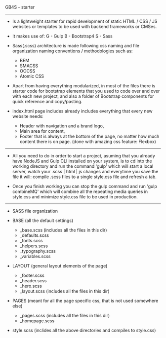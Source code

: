 GB4S - starter

--------------------------------------------------------------------------------------------------------------------------------------------------------------

 - Is a lightweight starter for rapid development of static HTML / CSS / JS websites or templates to be used with backend frameworks or CMSes.

- It makes use of: 
	G - Gulp
	B - Bootstrap4
	S - Sass

- Sass(.scss) architecture is made following css naming and file organization naming conventions / methodologies such as:
	- BEM
	- SMACSS
	- OOCSS
	- Atomic CSS

- Apart from having everything modularized, in most of the files there is starter code for bootstrap elements that you used to code over and over with each new project, and also a folder of Bootstrap components for quick reference and copy/pasting.

- index.html page includes already includes everything that every new website needs: 
	- Header with navigation and a brand logo,
	- Main area for content,
	- Footer that is always at the bottom of the page, no matter how much content there is on page. (done with amazing css feature: Flexbox)

--------------------------------------------------------------------------------------------------------------------------------------------------------------

- All you need to do in order to start a project, asuming that you already have NodeJS and Gulp CLI installed on your system, 
is to cd into the working directory and run the command 'gulp' which will start a local server, watch your .scss | html | js changes 
and everytime you save the file it will: compile .scss files to a single style.css file and refresh a tab.

- Once you finish working you can stop the gulp command and run 'gulp combineMQ' which will combine all the repeating media queries in style.css 
and minimize style.css file to be used in production.

--------------------------------------------------------------------------------------------------------------------------------------------------------------

- SASS file organization

 - BASE (all the default settings)
   - _base.scss (includes all the files in this dir)
   - _defaults.scss
   - _fonts.scss
   - _helpers.scss
   - _typography.scss
   - _variables.scss
   
 - LAYOUT (general layout elements of the page)
   - _footer.scss
   - _header.scss
   - _hero.scss
   - _layout.scss (includes all the files in this dir)		
   			
 - PAGES (meant for all the page specific css, that is not used somewhere else)
   - _pages.scss (includes all the files in this dir)
   - _homepage.scss
        

- style.scss (inclides all the above directories and compiles to style.css)











